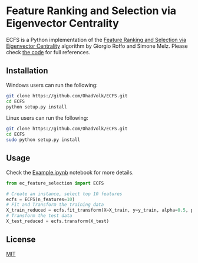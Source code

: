 # Feature Ranking and Selection via Eigenvector Centrality

ECFS is a Python implementation of the [Feature Ranking and Selection via Eigenvector Centrality](https://arxiv.org/abs/1704.05409) algorithm by Giorgio Roffo and Simone Melz.
Please check [the code](https://github.com/OhadVolk/ECFS/blob/master/ec_feature_selection/__init__.py) for full references.


## Installation

Windows users can run the following:

```bash
git clone https://github.com/OhadVolk/ECFS.git
cd ECFS
python setup.py install
```
Linux users can run the following:

```bash
git clone https://github.com/OhadVolk/ECFS.git
cd ECFS
sudo python setup.py install
```


## Usage
Check the [Example.ipynb](https://github.com/OhadVolk/ECFS/blob/master/Example.ipynb) notebook for more details.

```python
from ec_feature_selection import ECFS

# Create an instance, select top 10 features
ecfs = ECFS(n_features=10)
# Fit and Transform the training data
X_train_reduced = ecfs.fit_transform(X=X_train, y=y_train, alpha=0.5, positive_class=1, negative_class=0)
# Transform the test data
X_test_reduced = ecfs.transform(X_test)
```

## License
[MIT](https://choosealicense.com/licenses/mit/)
